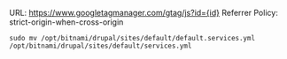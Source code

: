 
URL:
    https://www.googletagmanager.com/gtag/js?id={id}
Referrer Policy:
    strict-origin-when-cross-origin


```
sudo mv /opt/bitnami/drupal/sites/default/default.services.yml /opt/bitnami/drupal/sites/default/services.yml
```